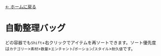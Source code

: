 [← ホームに戻る](../)
# 自動整理バッグ
どの容器でも`Shift`+右クリックでアイテムを再ソートできます。ソート優先度は`カテゴリー`>`素材`>`数量`>`エンチャント`/`ポーション`/`スタイル`>`耐久値`です。
